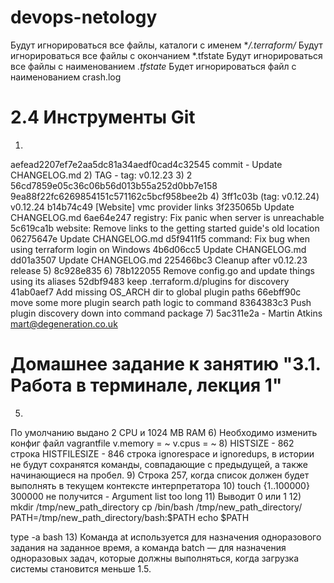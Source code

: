 # devops-netology

Будут игнорироваться все файлы, каталоги с именем **/.terraform/*
Будут игнорироваться все файлы с окончанием *.tfstate
Будут игнорироваться все файлы с наименованием *.tfstate*
Будет игнорироваться файл с наименованием crash.log

# 2.4 Инструменты Git
1)
aefead2207ef7e2aa5dc81a34aedf0cad4c32545
commit - Update CHANGELOG.md
2)
TAG - tag: v0.12.23
3)
2
56cd7859e05c36c06b56d013b55a252d0bb7e158
9ea88f22fc6269854151c571162c5bcf958bee2b
4)
3ff1c03b (tag: v0.12.24) v0.12.24
b14b74c49 [Website] vmc provider links
3f235065b Update CHANGELOG.md
6ae64e247 registry: Fix panic when server is unreachable
5c619ca1b website: Remove links to the getting started guide's old location
06275647e Update CHANGELOG.md
d5f9411f5 command: Fix bug when using terraform login on Windows
4b6d06cc5 Update CHANGELOG.md
dd01a3507 Update CHANGELOG.md
225466bc3 Cleanup after v0.12.23 release
5)
8c928e835
6)
78b122055 Remove config.go and update things using its aliases
52dbf9483 keep .terraform.d/plugins for discovery
41ab0aef7 Add missing OS_ARCH dir to global plugin paths
66ebff90c move some more plugin search path logic to command
8364383c3 Push plugin discovery down into command package
7)
5ac311e2a - Martin Atkins mart@degeneration.co.uk

# Домашнее задание к занятию "3.1. Работа в терминале, лекция 1"
5)
По умолчанию выдано 2 CPU и 1024 MB RAM
6)
Необходимо изменить конфиг файл vagrantfile
v.memory = ~
v.cpus = ~
8)
HISTSIZE - 862 строкa
HISTFILESIZE - 846 строкa
ignorespace и ignoredups, в истории не будут сохранятся команды, совпадающие с предыдущей, а также начинающиеся на пробел.
9)
Строка 257, когда список должен будет выполнять в текущем контексте интерпретатора
10)
touch {1..100000}
300000 не получится - Argument list too long
11)
Выводит 0 или 1
12)
mkdir /tmp/new_path_directory 
cp /bin/bash /tmp/new_path_directory/
PATH=/tmp/new_path_directory/bash:$PATH
echo $PATH

type -a bash
13)
Команда at используется для назначения одноразового задания на заданное время, а команда batch — для назначения одноразовых задач, которые должны выполняться, когда загрузка системы становится меньше 1.5.

